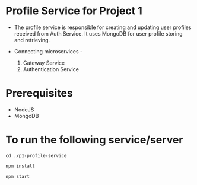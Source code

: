 # Profile Service for Project 1
- The profile service is responsible for creating and updating user profiles received from Auth Service. It uses MongoDB for user profile storing and retrieving.

- Connecting microservices -

  1.  Gateway Service
  2.  Authentication Service

# Prerequisites
- NodeJS
- MongoDB

# To run the following service/server
``` 
cd ./p1-profile-service
```
```
npm install
```
```
npm start
```
